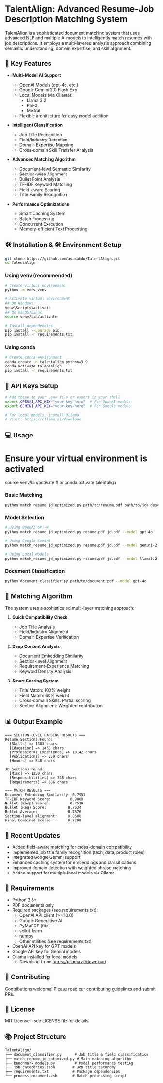 # TalentAlign: Advanced Resume-Job Description Matching System

TalentAlign is a sophisticated document matching system that uses advanced NLP and multiple AI models to intelligently match resumes with job descriptions. It employs a multi-layered analysis approach combining semantic understanding, domain expertise, and skill alignment.

## 🚀 Key Features

- **Multi-Model AI Support**
  - OpenAI Models (gpt-4o, etc.)
  - Google Gemini 2.0 Flash Exp
  - Local Models (via Ollama):
    - Llama 3.2
    - Phi-3
    - Mistral
  - Flexible architecture for easy model addition

- **Intelligent Classification**
  - Job Title Recognition
  - Field/Industry Detection
  - Domain Expertise Mapping
  - Cross-domain Skill Transfer Analysis

- **Advanced Matching Algorithm**
  - Document-level Semantic Similarity
  - Section-wise Alignment
  - Bullet Point Analysis
  - TF-IDF Keyword Matching
  - Field-aware Scoring
  - Title Family Recognition

- **Performance Optimizations**
  - Smart Caching System
  - Batch Processing
  - Concurrent Execution
  - Memory-efficient Text Processing

## 🛠 Installation & 🛠 Environment Setup

```bash
git clone https://github.com/aousabdo/TalentAlign.git
cd TalentAlign

```

### Using venv (recommended)
```bash
# Create virtual environment
python -m venv venv

# Activate virtual environment
## On Windows
venv\Scripts\activate
## On macOS/Linux
source venv/bin/activate

# Install dependencies
pip install --upgrade pip
pip install -r requirements.txt
```

### Using conda
```bash
# Create conda environment
conda create -n talentalign python=3.9
conda activate talentalign
pip install -r requirements.txt
```


## 🔑 API Keys Setup

```bash
# Add these to your .env file or export in your shell
export OPENAI_API_KEY="your-key-here"  # For OpenAI models
export GEMINI_API_KEY="your-key-here"  # For Google models

# For local models, install Ollama
# Visit: https://ollama.ai/download
```

## 💻 Usage

# Ensure your virtual environment is activated
source venv/bin/activate  # or conda activate talentalign

### Basic Matching

```bash
python match_resume_jd_optimized.py path/to/resume.pdf path/to/job_description.pdf
```

### Model Selection
```bash
# Using OpenAI GPT-4
python match_resume_jd_optimized.py resume.pdf jd.pdf --model gpt-4o

# Using Google Gemini
python match_resume_jd_optimized.py resume.pdf jd.pdf --model gemini-2.0-flash-exp

# Using Local Models
python match_resume_jd_optimized.py resume.pdf jd.pdf --model llama3.2
```

### Document Classification
```bash
python document_classifier.py path/to/document.pdf --model gpt-4o
```

## 🎯 Matching Algorithm

The system uses a sophisticated multi-layer matching approach:

1. **Quick Compatibility Check**
   - Job Title Analysis
   - Field/Industry Alignment
   - Domain Expertise Verification

2. **Deep Content Analysis**
   - Document Embedding Similarity
   - Section-level Alignment
   - Requirement-Experience Matching
   - Keyword Density Analysis

3. **Smart Scoring System**
   - Title Match: 100% weight
   - Field Match: 60% weight
   - Cross-domain Skills: Partial scoring
   - Section Alignment: Weighted contribution

## 📊 Output Example

```
=== SECTION-LEVEL PARSING RESULTS ===
Resume Sections Found:
  [Skills] => 1303 chars
  [Education] => 1458 chars
  [Professional Experience] => 18142 chars
  [Publications] => 659 chars
  [Honors] => 540 chars

JD Sections Found:
  [Misc] => 1250 chars
  [Responsibilities] => 745 chars
  [Requirements] => 586 chars

=== MATCH RESULTS ===
Document Embedding Similarity: 0.7931
TF-IDF Keyword Score:         0.9000
Bullet (Resp) Score:          0.7519
Bullet (Req) Score:          0.7634
Bullet Average:              0.7576
Section-level alignment:     0.8680
Final Combined Score:        0.8390
```

## 🔄 Recent Updates

- Added field-aware matching for cross-domain compatibility
- Implemented job title family recognition (tech, data, product roles)
- Integrated Google Gemini support
- Enhanced caching system for embeddings and classifications
- Improved domain detection with weighted phrase matching
- Added support for multiple local models via Ollama

## 📝 Requirements

- Python 3.8+
- PDF documents only
- Required packages (see requirements.txt):
  - OpenAI API client (>=1.0.0)
  - Google Generative AI
  - PyMuPDF (fitz)
  - scikit-learn
  - numpy
  - Other utilities (see requirements.txt)
- OpenAI API key for GPT models
- Google API key for Gemini models
- Ollama installed for local models
  - Download from: https://ollama.ai/download

## 🤝 Contributing

Contributions welcome! Please read our contributing guidelines and submit PRs.

## 📄 License

MIT License - see LICENSE file for details

## 📚 Project Structure

```
TalentAlign/
├── document_classifier.py      # Job title & field classification
├── match_resume_jd_optimized.py # Main matching algorithm
├── benchmark_models.py         # Model performance testing
├── job_categories.json        # Job title taxonomy
├── requirements.txt           # Package dependencies
└── process_documents.sh       # Batch processing script
```
